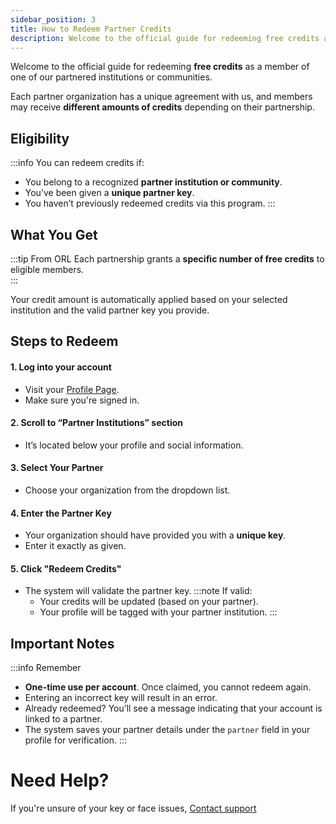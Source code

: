 ```yaml
---
sidebar_position: 3
title: How to Redeem Partner Credits
description: Welcome to the official guide for redeeming free credits as a member of one of our partnered institutions or communities.
---
```


Welcome to the official guide for redeeming **free credits** as a member of one of our partnered institutions or communities.

Each partner organization has a unique agreement with us, and members may receive **different amounts of credits** depending on their partnership.

## Eligibility
:::info You can redeem credits if:

- You belong to a recognized **partner institution or community**.
- You’ve been given a **unique partner key**.
- You haven’t previously redeemed credits via this program.
:::

## What You Get
:::tip From ORL
Each partnership grants a **specific number of free credits** to eligible members.  
::: 

Your credit amount is automatically applied based on your selected institution and the valid partner key you provide.


## Steps to Redeem

#### 1. **Log into your account**
- Visit your [Profile Page](https://openresearchlaboratory.necrozmalabs.com/profile).
- Make sure you're signed in.

#### 2. **Scroll to “Partner Institutions” section**
- It’s located below your profile and social information.

#### 3. **Select Your Partner**
- Choose your organization from the dropdown list.

#### 4. **Enter the Partner Key**
- Your organization should have provided you with a **unique key**.
- Enter it exactly as given.

#### 5. **Click "Redeem Credits"**
- The system will validate the partner key.
:::note If valid:
  - Your credits will be updated (based on your partner).
  - Your profile will be tagged with your partner institution.
:::


## Important Notes
:::info Remember

- **One-time use per account**. Once claimed, you cannot redeem again.
- Entering an incorrect key will result in an error.
- Already redeemed? You’ll see a message indicating that your account is linked to a partner.
- The system saves your partner details under the `partner` field in your profile for verification.
:::

# Need Help?

If you're unsure of your key or face issues,
[Contact support](/docs/report-issue.mdx)
